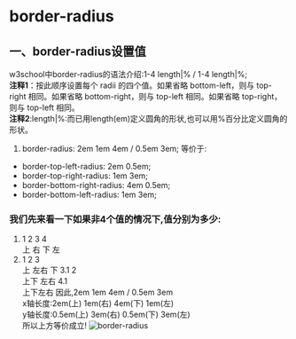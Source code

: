 # border-radius
## 一、border-radius设置值
w3school中border-radius的语法介绍:1-4 length|% / 1-4 length|%;  
**注释1**：按此顺序设置每个 radii 的四个值。如果省略 bottom-left，则与 top-right 相同。如果省略 bottom-right，则与 top-left 相同。如果省略 top-right，则与 top-left 相同。  
**注释2**:length|%:而已用length(em)定义圆角的形状,也可以用%百分比定义圆角的形状。  
1. border-radius: 2em 1em 4em / 0.5em 3em;
等价于:  
* border-top-left-radius: 2em 0.5em;
* border-top-right-radius: 1em 3em;
* border-bottom-right-radius: 4em 0.5em;
* border-bottom-left-radius: 1em 3em;  
### 我们先来看一下如果非4个值的情况下,值分别为多少:
1. 1     2     3     4  
  上     右    下    左
2. 1     2     3      
  上     左右  下
3.1      2  
  上下   左右
4.1  
  上下左右
因此,2em     1em     4em    /     0.5em     3em    
x轴长度:2em(上)  1em(右) 4em(下) 1em(左)  
y轴长度:0.5em(上)  3em(右) 0.5em(下) 3em(左)  
所以上方等价成立!
![border-radius](http://thumbnail0.baidupcs.com/thumbnail/5fb3a890179214ab6669ab3f44a4856b?fid=4130315690-250528-434582210467632&time=1461225600&rt=sh&sign=FDTAER-DCb740ccc5511e5e8fedcff06b081203-3XBg8lRY2bNWkPC7vy%2FWwPUt2NI%3D&expires=8h&chkv=0&chkbd=0&chkpc=&dp-logid=2589960133312319395&dp-callid=0&size=c710_u400&quality=100)


